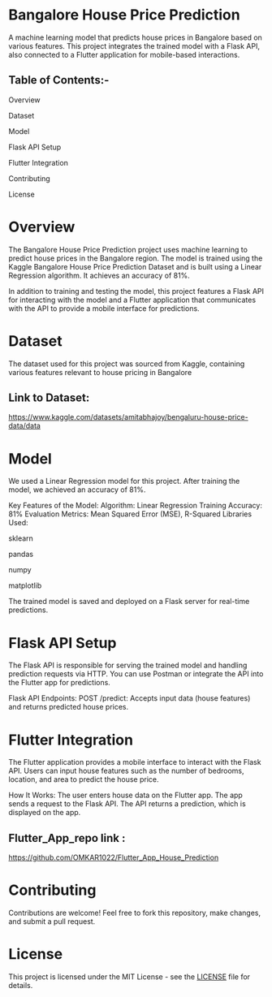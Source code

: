 # Bangalore House Price Prediction

A machine learning model that predicts house prices in Bangalore based on various features. This project integrates the trained model with a Flask API, also connected to a Flutter application for mobile-based interactions.


## Table of Contents:-

Overview

Dataset

Model

Flask API Setup

Flutter Integration

Contributing

License



# Overview

The Bangalore House Price Prediction project uses machine learning to predict house prices in the Bangalore region. The model is trained using the Kaggle Bangalore House Price Prediction Dataset and is built using a Linear Regression algorithm. It achieves an accuracy of 81%.

In addition to training and testing the model, this project features a Flask API for interacting with the model and a Flutter application that communicates with the API to provide a mobile interface for predictions.


# Dataset

The dataset used for this project was sourced from Kaggle, containing various features relevant to house pricing in Bangalore
## Link to Dataset:
https://www.kaggle.com/datasets/amitabhajoy/bengaluru-house-price-data/data


# Model

We used a Linear Regression model for this project. After training the model, we achieved an accuracy of 81%.

Key Features of the Model:
Algorithm: Linear Regression
Training Accuracy: 81%
Evaluation Metrics: Mean Squared Error (MSE), R-Squared
Libraries Used:

sklearn

pandas

numpy

matplotlib

The trained model is saved and deployed on a Flask server for real-time predictions.


# Flask API Setup

The Flask API is responsible for serving the trained model and handling prediction requests via HTTP. You can use Postman or integrate the API into the Flutter app for predictions.

Flask API Endpoints:
POST /predict: Accepts input data (house features) and returns predicted house prices.



# Flutter Integration

The Flutter application provides a mobile interface to interact with the Flask API. Users can input house features such as the number of bedrooms, location, and area to predict the house price.

How It Works:
The user enters house data on the Flutter app.
The app sends a request to the Flask API.
The API returns a prediction, which is displayed on the app.

## Flutter_App_repo link : 
https://github.com/OMKAR1022/Flutter_App_House_Prediction

# Contributing

Contributions are welcome! Feel free to fork this repository, make changes, and submit a pull request. 

# License

This project is licensed under the MIT License - see the [LICENSE](https://github.com/OMKAR1022/House_prediction/blob/main/LICENSE)  file for details.

